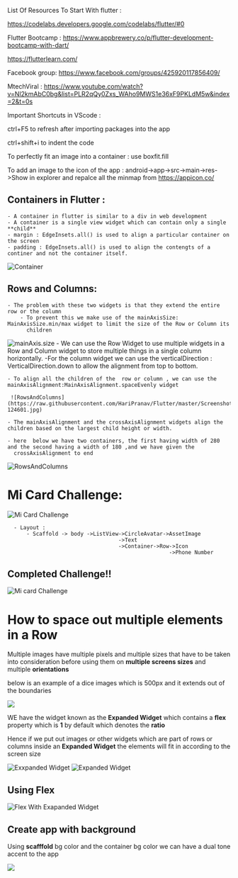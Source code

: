 List Of Resources To Start With flutter :

https://codelabs.developers.google.com/codelabs/flutter/#0


Flutter Bootcamp : https://www.appbrewery.co/p/flutter-development-bootcamp-with-dart/

https://flutterlearn.com/

Facebook group: https://www.facebook.com/groups/425920117856409/

MtechViral : https://www.youtube.com/watch?v=Nl2kmAbC0bg&list=PLR2qQy0Zxs_WAho9MWS1e36xF9PKLdM5w&index=2&t=0s



Important Shortcuts in VScode :

ctrl+F5 to refresh after importing packages into the app

ctrl+shift+i  to indent the code

To perfectly fit an image into a container  : use boxfit.fill


To add an image to the icon of the app  : android->app->src->main->res->Show in explorer and repalce all the minmap from https://appicon.co/



## Containers in Flutter :
  
    - A container in flutter is similar to a div in web development 
    - A container is a single view widget which can contain only a single **child** 
    - margin : EdgeInsets.all() is used to align a particular container on the screen
    - padding : EdgeInsets.all() is used to align the contengts of a continer and not the container itself.
    
![Container](https://raw.githubusercontent.com/HariPranav/Flutter/master/Screenshot_20200116-100925.jpg)

## Rows and Columns:
  
    - The problem with these two widgets is that they extend the entire row or the column
        - To prevent this we make use of the mainAxisSize: MainAxisSize.min/max widget to limit the size of the Row or Column its  
          children
 ![mainAxis.size](https://raw.githubusercontent.com/HariPranav/Flutter/master/Screenshot_20200116-123708.jpg)
    - We can use the Row Widget to use multiple widgets in a Row and Column widget to store multiple things in a single column                 
      horizontally.
    -For the column widget we can use the verticalDirection : VerticalDirection.down to allow the alignment from top to bottom.
    
    - To align all the children of the  row or column , we can use the mainAxisAlignment:MainAxisAlignment.spaceEvenly widget
    
     ![RowsAndColumns](https://raw.githubusercontent.com/HariPranav/Flutter/master/Screenshot_20200116-124601.jpg)
     
    - The mainAxisAlignment and the crossAxisAlignment widgets align the children based on the largest child height or width.
    
    - here  below we have two containers, the first having width of 280 and the second having a width of 180 ,and we have given the 
      crossAxisAlignment to end
      
![RowsAndColumns](https://raw.githubusercontent.com/HariPranav/Flutter/master/Screenshot_20200116-125631.jpg)
      
 # Mi Card Challenge:
     
![Mi Card Challenge](https://raw.githubusercontent.com/HariPranav/Flutter/master/micardChallenge.png)
    
      - Layout : 
          - Scaffold -> body ->ListView->CircleAvatar->AssetImage
                                       ->Text
                                       ->Container->Row->Icon
                                                       ->Phone Number
                                                       
 ## Completed Challenge!!
 
![Mi card Challenge](https://raw.githubusercontent.com/HariPranav/Flutter/master/Screenshot_20200119-222956.jpg)
                                  
     
# How to space out multiple elements in a Row

Multiple images have multiple pixels and multiple sizes that have to be taken into consideration before using them on **multiple screens sizes** and multiple **orientations**

below is an example of a dice images which is 500px and it extends out of the boundaries

![](https://raw.githubusercontent.com/HariPranav/Flutter/master/Screenshot_20200119-223458.jpg)

WE have the widget known as the  **Expanded Widget** which contains a **flex** property which is **1** by default which denotes the **ratio**

Hence if we put out images or other widgets which are part of rows or columns inside an **Expanded Widget** the elements will fit in according to the screen size

![Exxpanded Widget](https://raw.githubusercontent.com/HariPranav/Flutter/master/Screenshot_20200119-224218.jpg)
![Expanded Widget](https://raw.githubusercontent.com/HariPranav/Flutter/master/Screenshot_20200119-224237.jpg)


## Using Flex

![Flex With Exapanded Widget](https://raw.githubusercontent.com/HariPranav/Flutter/master/Screenshot_20200119-224836.jpg)


## Create app with background 

  Using **scafffold** bg color and the container bg color we can have a dual tone accent to the app
  
![](https://raw.githubusercontent.com/HariPranav/Flutter/master/Screenshot_20200124-090918.jpg)
